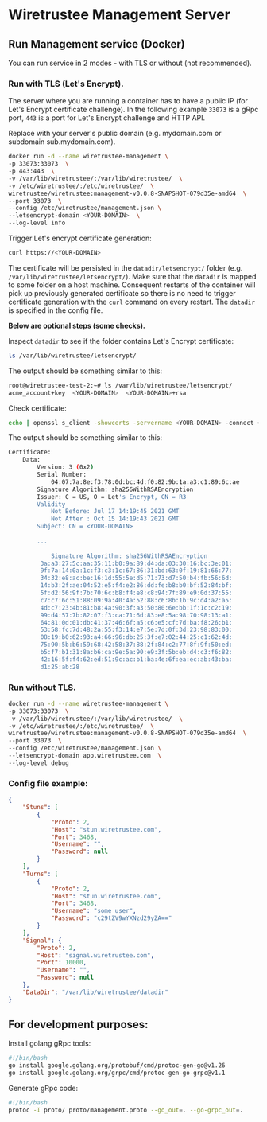 # Wiretrustee Management Server

## Run Management service (Docker)

You can run service in 2 modes - with TLS or without (not recommended).

### Run with TLS (Let's Encrypt). 

The server where you are running a container has to have a public IP (for Let's Encrypt certificate challenge).
In the following example ```33073``` is a gRpc port, ```443``` is a port for Let's Encrypt challenge and HTTP API.

Replace <YOUR-DOMAIN> with your server's public domain (e.g. mydomain.com or subdomain sub.mydomain.com).

```bash
docker run -d --name wiretrustee-management \
-p 33073:33073  \
-p 443:443  \
-v /var/lib/wiretrustee/:/var/lib/wiretrustee/  \
-v /etc/wiretrustee/:/etc/wiretrustee/  \
wiretrustee/wiretrustee:management-v0.0.8-SNAPSHOT-079d35e-amd64  \
--port 33073  \
--config /etc/wiretrustee/management.json \
--letsencrypt-domain <YOUR-DOMAIN>  \
--log-level info
```

Trigger Let's encrypt certificate generation:
```bash
curl https://<YOUR-DOMAIN>
```

The certificate will be persisted in the ```datadir/letsencrypt/``` folder (e.g. ```/var/lib/wiretrustee/letsencrypt/```). Make sure that the ```datadir``` is mapped to some folder on a host machine.
Consequent restarts of the container will pick up previously generated certificate so there is no need to trigger certificate generation with the ```curl``` command on every restart.
The ``datadir`` is specified in the config file.

**Below are optional steps (some checks).**

Inspect ```datadir``` to see if the folder contains Let's Encrypt certificate:
```bash
ls /var/lib/wiretrustee/letsencrypt/
```

The output should be something similar to this:

```bash
root@wiretrustee-test-2:~# ls /var/lib/wiretrustee/letsencrypt/
acme_account+key  <YOUR-DOMAIN>  <YOUR-DOMAIN>+rsa
```

Check certificate:
```bash
echo | openssl s_client -showcerts -servername <YOUR-DOMAIN> -connect <YOUR-DOMAIN>:33073 2>/dev/null | openssl x509 -inform pem -noout -text
```

The output should be something similar to this:
```bash
Certificate:
    Data:
        Version: 3 (0x2)
        Serial Number:
            04:07:7a:8e:f3:78:0d:bc:4d:f0:82:9b:1a:a3:c1:89:6c:ae
        Signature Algorithm: sha256WithRSAEncryption
        Issuer: C = US, O = Let's Encrypt, CN = R3
        Validity
            Not Before: Jul 17 14:19:45 2021 GMT
            Not After : Oct 15 14:19:43 2021 GMT
        Subject: CN = <YOUR-DOMAIN>
        
        ...        
        
            Signature Algorithm: sha256WithRSAEncryption
         3a:a3:27:5c:aa:35:11:b0:9a:89:d4:da:03:30:16:bc:3e:01:
         9f:7a:14:0a:1c:f3:c3:1c:67:86:31:bd:63:0f:19:81:66:77:
         34:32:e8:ac:be:16:1d:55:5e:d5:71:73:d7:50:b4:fb:56:6d:
         14:b3:2f:ae:04:52:e5:f4:e2:86:dd:fe:b8:b0:bf:52:84:bf:
         5f:d2:56:9f:7b:70:6c:b8:f4:e8:c8:94:7f:89:e9:0d:37:55:
         c7:c7:6c:51:88:09:9a:40:4a:52:88:c6:8b:1b:9c:d4:a2:a5:
         4d:c7:23:4b:81:b8:4a:90:3f:a3:50:80:6e:bb:1f:1c:c2:19:
         99:d4:57:7b:82:07:f3:ca:71:6d:83:e8:5a:98:70:98:13:a1:
         64:81:0d:01:db:41:37:46:6f:a5:c6:e5:cf:7d:ba:f8:26:b1:
         53:58:fc:7d:48:2a:55:f3:14:e7:5e:7d:0f:3d:23:98:83:00:
         08:19:b0:62:93:a4:66:96:db:25:3f:e7:02:44:25:c1:62:4d:
         75:90:5b:b6:59:68:42:58:37:88:2f:84:c2:77:8f:9f:50:ed:
         b5:f7:b1:31:8a:b6:ca:9e:5a:90:e9:3f:5b:eb:d4:c3:f6:82:
         42:16:5f:f4:62:ed:51:9c:ac:b1:ba:4e:6f:ea:ec:ab:43:ba:
         d1:25:ab:28

```

### Run without TLS.

```bash
docker run -d --name wiretrustee-management \
-p 33073:33073  \
-v /var/lib/wiretrustee/:/var/lib/wiretrustee/  \
-v /etc/wiretrustee/:/etc/wiretrustee/  \
wiretrustee/wiretrustee:management-v0.0.8-SNAPSHOT-079d35e-amd64  \
--port 33073  \
--config /etc/wiretrustee/management.json \
--letsencrypt-domain app.wiretrustee.com  \
--log-level debug
```

### Config file example:

```json
{
    "Stuns": [
        {
            "Proto": 2,
            "Host": "stun.wiretrustee.com",
            "Port": 3468,
            "Username": "",
            "Password": null
        }
    ],
    "Turns": [
        {
            "Proto": 2,
            "Host": "stun.wiretrustee.com",
            "Port": 3468,
            "Username": "some_user",
            "Password": "c29tZV9wYXNzd29yZA=="
        }
    ],
    "Signal": {
        "Proto": 2,
        "Host": "signal.wiretrustee.com",
        "Port": 10000,
        "Username": "",
        "Password": null
    },
    "DataDir": "/var/lib/wiretrustee/datadir"
}
```

## For development purposes:

Install golang gRpc tools:
```bash
#!/bin/bash
go install google.golang.org/protobuf/cmd/protoc-gen-go@v1.26
go install google.golang.org/grpc/cmd/protoc-gen-go-grpc@v1.1
```

Generate gRpc code:

```bash
#!/bin/bash
protoc -I proto/ proto/management.proto --go_out=. --go-grpc_out=.
```


